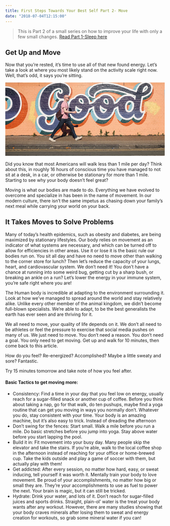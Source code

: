 ```yaml
---
title: First Steps Towards Your Best Self Part 2- Move
date: "2018-07-04T12:15:00"
---
```


>This is Part 2 of a small series on how to improve your life
>with only a few small changes.
>[Read Part 1-Sleep here](../yourfirststeps-part1/)

## Get Up and Move

Now that you’re rested, it’s time to use all of that new found energy. Let’s take a look at where you most likely stand on the activity scale right now. Well, that’s odd, it says you’re sitting.

![Original Photo by Volkan Olmez on Unsplash](./volkan-olmez-101863-unsplash-modified.jpg)

Did you know that most Americans will walk less than 1 mile per day? Think about this, in roughly 16 hours of conscious time you have managed to not sit at a desk, in a car, or otherwise be stationary for more than 1 mile. Starting to see why your body doesn’t feel great?

Moving is what our bodies are made to do. Everything we have evolved to overcome and specialize in has been in the name of movement. In our modern culture, there isn’t the same impetus as chasing down your family’s next meal while carrying your world on your back.

## It Takes Moves to Solve Problems

Many of today’s health epidemics, such as obesity and diabetes, are being maximized by stationary lifestyles. Our body relies on movement as an indicator of what systems are necessary, and which can be turned off to allow for efficiencies in other areas. Use it or lose it is the basic rule our bodies run on. You sit all day and have no need to move other than walking to the corner store for lunch? Then let’s reduce the capacity of your lungs, heart, and cardiovascular system. We don’t need it! You don’t have a chance at running into some weird bug, getting cut by a sharp bush, or breaking an ankle on a run? Let’s lower the energy in your immune system, you’re safe right where you are!

The Human body is incredible at adapting to the environment surrounding it. Look at how we’ve managed to spread around the world and stay relatively alike. Unlike every other member of the animal kingdom, we didn’t become full-blown specialists. We’re able to adapt, to be the best generalists the earth has ever seen and are thriving for it.

We all need to move, your quality of life depends on it. We don’t all need to be athletes or feel the pressure to exercise that social media pushes on many of us. We just need to move. You don’t need a reason. You don’t need a goal. You only need to get moving. Get up and walk for 10 minutes, then come back to this article.

How do you feel? Re-energized? Accomplished? Maybe a little sweaty and sore? Fantastic.

Try 15 minutes tomorrow and take note of how you feel after.

#### Basic Tactics to get moving more:
* Consistency: Find a time in your day that you feel low on energy, usually reach for a sugar-filled snack or another cup of coffee. Before you think about taking a nap, go for that walk, do ten pushups, maybe find a yoga routine that can get you moving in ways you normally don’t. Whatever you do, stay consistent with your time. Your body is an amazing machine, but it’s also easy to trick. Instead of dreading the afternoon
* Don’t swing for the fences: Start small. Walk a mile before you run a mile. Do basic stretches before you jump into yoga. Stay above water before you start lapping the pool.
* Build it in: Fit movement into your busy day. Many people skip the elevator and take the stairs. If you’re able, walk to the local coffee shop in the afternoon instead of reaching for your office or home-brewed cup. Take the kids outside and play a game of soccer with them, but actually play with them!
* Get addicted: After every session, no matter how hard, easy, or sweat inducing, tell yourself it was worth it. Mentally train your body to love movement. Be proud of your accomplishments, no matter how big or small they are. They’re your accomplishments to use as fuel to power the next. Your brain is magic, but it can still be tricked.
* Hydrate: Drink your water, and lots of it. Don’t reach for sugar-filled juices and sports drinks. Straight, plain-ol’ water is the treat your body wants after any workout. However, there are many studies showing that your body craves minerals after losing them to sweat and energy creation for workouts, so grab some mineral water if you can!
